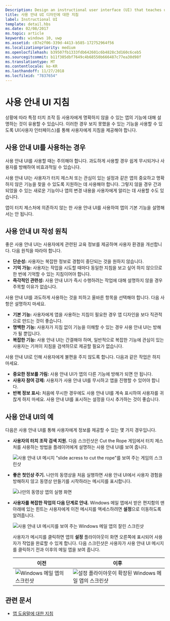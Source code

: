 ```yaml
---
Description: Design an instructional user interface (UI) that teaches users how to work with your UWP app.
title: 사용 안내 UI 디자인에 대한 지침
label: Instructional UI
template: detail.hbs
ms.date: 02/08/2017
ms.topic: article
keywords: windows 10, uwp
ms.assetid: c87e2f06-339d-4413-b585-172752964f56
ms.localizationpriority: medium
ms.openlocfilehash: b39507fb1333fdb642601c6b4828c3d160c6ceb5
ms.sourcegitcommit: b11f305dbf7649c4b68550b666487c77ea30d98f
ms.translationtype: MT
ms.contentlocale: ko-KR
ms.lasthandoff: 11/27/2018
ms.locfileid: "7837654"
---
```

# <a name="instructional-ui-guidelines"></a>사용 안내 UI 지침



상황에 따라 특정 터치 조작 등 사용자에게 명확하지 않을 수 있는 앱의 기능에 대해 설명하는 것이 유용할 수 있습니다. 이러한 경우 보지 못했을 수 있는 기능을 사용할 수 있도록 UI(사용자 인터페이스)를 통해 사용자에게 지침을 제공해야 합니다.

## <a name="when-to-use-instructional-ui"></a>사용 안내 UI를 사용하는 경우

사용 안내 UI를 사용할 때는 주의해야 합니다. 과도하게 사용할 경우 쉽게 무시되거나 사용자를 방해하여 비효과적일 수 있습니다.

사용 안내 UI는 사용자가 터치 제스처 또는 관심이 있는 설정과 같은 앱의 중요하고 명확하지 않은 기능을 찾을 수 있도록 지원하는 데 사용해야 합니다. 그렇지 않을 경우 간과되었을 수 있는 새로운 기능이나 앱의 변경 내용을 사용자에게 알리는 데 사용할 수도 있습니다.

앱이 터치 제스처에 의존하지 않는 한 사용 안내 UI를 사용하여 앱의 기본 기능을 설명해서는 안 됩니다.

## <a name="principles-of-writing-instructional-ui"></a>사용 안내 UI 작성 원칙

좋은 사용 안내 UI는 사용자에게 관련된 교육 정보를 제공하며 사용자 환경을 개선합니다. 다음 원칙을 따라야 합니다.

-   **단순성:** 사용자는 복잡한 정보로 경험이 중단되는 것을 원하지 않습니다.
-   **기억 가능:** 사용자는 작업을 시도할 때마다 동일한 지침을 보고 싶어 하지 않으므로 한 번에 기억할 수 있는 지침이어야 합니다.
-   **즉각적인 관련성:** 사용 안내 UI가 즉시 수행하려는 작업에 대해 설명하지 않을 경우 주목할 이유가 없습니다.

사용 안내 UI를 과도하게 사용하는 것을 피하고 올바른 항목을 선택해야 합니다. 다음 사항은 설명하지 마세요.

-   **기본 기능:** 사용자에게 앱을 사용하는 지침이 필요한 경우 앱 디자인을 보다 직관적으로 만드는 것이 좋습니다.
-   **명백한 기능:** 사용자가 지침 없이 기능을 이해할 수 있는 경우 사용 안내 UI는 방해가 될 뿐입니다.
-   **복잡한 기능:** 사용 안내 UI는 간결해야 하며, 일반적으로 복잡한 기능에 관심이 있는 사용자는 기꺼이 지침을 검색하므로 제공할 필요가 없습니다.

사용 안내 UI로 인해 사용자에게 불편을 주지 않도록 합니다. 다음과 같은 작업은 하지 마세요.

-   **중요한 정보를 가림:** 사용 안내 UI가 앱의 다른 기능에 방해가 되면 안 됩니다.
-   **사용자 참여 강제:** 사용자가 사용 안내 UI를 무시하고 앱을 진행할 수 있어야 합니다.
-   **반복 정보 표시:** 처음에 무시한 경우에도 사용 안내 UI를 계속 표시하여 사용자를 귀찮게 하지 마세요. 사용 안내 UI를 표시하는 설정을 다시 추가하는 것이 좋습니다.

## <a name="examples-of-instructional-ui"></a>사용 안내 UI의 예

다음은 사용 안내 UI를 통해 사용자에게 정보를 제공할 수 있는 몇 가지 경우입니다.

-   **사용자의 터치 조작 검색 지원.** 다음 스크린샷은 Cut the Rope 게임에서 터치 제스처를 사용하는 방법을 플레이어에게 설명하는 사용 안내 UI를 보여 줍니다.

    ![사용 안내 UI 메시지 "slide acress to cut the rope"를 보여 주는 게임의 스크린샷](images/in-game-controls-3.png)

-   **좋은 첫인상 주기.** 나만의 동영상을 처음 실행하면 사용 안내 UI에서 사용자 경험을 방해하지 않고 동영상 만들기를 시작하라는 메시지를 표시합니다.

    ![나만의 동영상 앱의 실행 화면](images/instructional-ui-movie.png)

-   **사용자를 복잡한 작업의 다음 단계로 안내.** Windows 메일 앱에서 받은 편지함의 맨 아래에 있는 힌트는 사용자에게 이전 메시지를 액세스하려면 **설정**으로 이동하도록 알려줍니다.

    ![사용 안내 UI 메시지를 보여 주는 Windows 메일 앱의 잘린 스크린샷](images/instructional-ui-mail-inbox.png)

    사용자가 메시지를 클릭하면 앱의 **설정** 플라이아웃이 화면 오른쪽에 표시되어 사용자가 작업을 완료할 수 있게 합니다. 다음 스크린샷은 사용자가 사용 안내 UI 메시지를 클릭하기 전과 이후의 메일 앱을 보여 줍니다.

    | 이전                                                               | 이후                                                                                                        |
    |----------------------------------------------------------------------|--------------------------------------------------------------------------------------------------------------|
    | ![Windows 메일 앱의 스크린샷](images/instructional-ui-mail.png) | ![설정 플라이아웃이 확장된 Windows 메일 앱의 스크린샷](images/instructional-ui-mail-flyout.png) |

## <a name="related-articles"></a>관련 문서

* [앱 도움말에 대한 지침](guidelines-for-app-help.md)
